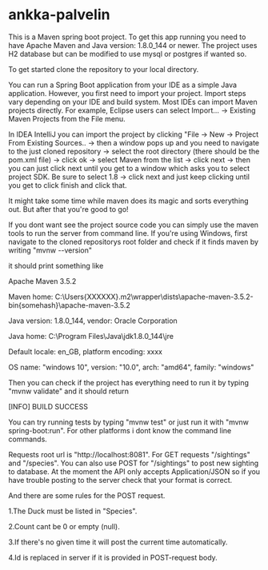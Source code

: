 # ankka-palvelin

This is a Maven spring boot project.
To get this app running you need to have Apache Maven and Java version: 1.8.0_144 or newer. 
The project uses H2 database but can be modified to use mysql or postgres if wanted so.

To get started clone the repository to your local directory.

You can run a Spring Boot application from your IDE as a simple Java application. However, you first need to import your project. 
Import steps vary depending on your IDE and build system. 
Most IDEs can import Maven projects directly. 
For example, Eclipse users can select Import…​ → Existing Maven Projects from the File menu.

In IDEA IntelliJ you can import the project by clicking "File ->  New -> Project From Existing Sources.. 
-> then a window pops up and you need to navigate to the just cloned repository 
-> select the root directory (there should be the pom.xml file) -> click ok
-> select Maven from the list -> click next 
-> then you can just click next until you get to a window which asks you to select project SDK.
Be sure to select 1.8 -> click next and just keep clicking until you get to click finish and click that.

It might take some time while maven does its magic and sorts everything out. But after that you're good to go!

If you dont want see the project source code you can simply use the maven tools to run the server from command line.
If you're using Windows, first navigate to the cloned repositorys root folder and check if it finds maven by writing "mvnw --version"

it should print something like

Apache Maven 3.5.2 

Maven home: C:\Users\{XXXXXX}\.m2\wrapper\dists\apache-maven-3.5.2-bin\{somehash}\apache-maven-3.5.2

Java version: 1.8.0_144, vendor: Oracle Corporation

Java home: C:\Program Files\Java\jdk1.8.0_144\jre

Default locale: en_GB, platform encoding: xxxx

OS name: "windows 10", version: "10.0", arch: "amd64", family: "windows"

Then you can check if the project has everything need to run it by typing "mvnw validate" and it should return

[INFO] BUILD SUCCESS

You can try running tests by typing "mvnw test" or just run it with "mvnw spring-boot:run".
For other platforms i dont know the command line commands.

Requests root url is "http://localhost:8081".
For GET requests "/sightings" and "/species".
You can also use POST for "/sightings" to post new sighting to database.
At the moment the API only accepts Application/JSON so if you have trouble posting to the server check that your format is correct.

And there are some rules for the POST request.

1.The Duck must be listed in "Species".

2.Count cant be 0 or empty (null).

3.If there's no given time it will post the current time automatically.

4.Id is replaced in server if it is provided in POST-request body.
